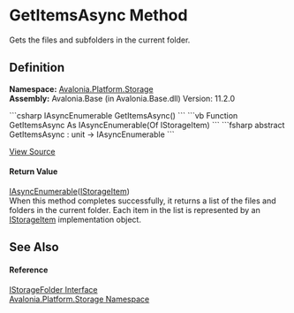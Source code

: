 # GetItemsAsync Method


Gets the files and subfolders in the current folder.



## Definition
**Namespace:** <a href="N_Avalonia_Platform_Storage">Avalonia.Platform.Storage</a>  
**Assembly:** Avalonia.Base (in Avalonia.Base.dll) Version: 11.2.0

<Tabs groupId="api-code-preview">
<TabItem value="csharp" label="C#">
```csharp
IAsyncEnumerable<IStorageItem> GetItemsAsync()
```
</TabItem>
<TabItem value="vb" label="VB">
```vb
Function GetItemsAsync As IAsyncEnumerable(Of IStorageItem)
```
</TabItem>
<TabItem value="fsharp" label="F#">
```fsharp
abstract GetItemsAsync : unit -> IAsyncEnumerable<IStorageItem> 
```
</TabItem>
</Tabs>



<a href="https://github.com/AvaloniaUI/Avalonia/tree/master/src/Avalonia.Base/Platform/Storage/IStorageFolder.cs" title="View the source code">View Source</a>



#### Return Value
<a href="https://learn.microsoft.com/dotnet/api/system.collections.generic.iasyncenumerable-1" target="_blank" rel="noopener noreferrer">IAsyncEnumerable</a>(<a href="T_Avalonia_Platform_Storage_IStorageItem">IStorageItem</a>)  
When this method completes successfully, it returns a list of the files and folders in the current folder. Each item in the list is represented by an <a href="T_Avalonia_Platform_Storage_IStorageItem">IStorageItem</a> implementation object.

## See Also


#### Reference
<a href="T_Avalonia_Platform_Storage_IStorageFolder">IStorageFolder Interface</a>  
<a href="N_Avalonia_Platform_Storage">Avalonia.Platform.Storage Namespace</a>  

